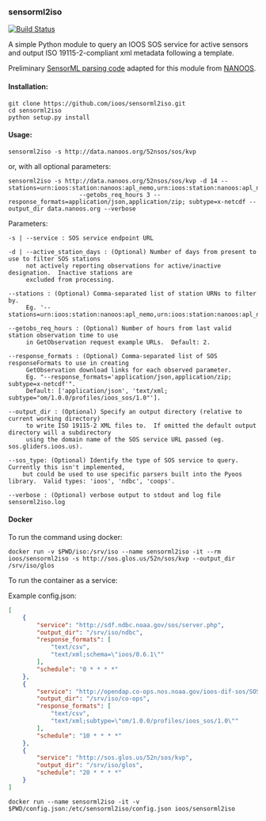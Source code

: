 ### sensorml2iso ###

[![Build Status](https://travis-ci.org/ioos/sensorml2iso.svg?branch=master)](https://travis-ci.org/ioos/sensorml2iso)

A simple Python module to query an IOOS SOS service for active sensors and
output ISO 19115-2-compliant xml metadata following a template.

Preliminary [SensorML parsing code](https://github.com/nanoos-pnw/ioos-ws/blob/master/sensorml.py) adapted for this module from [NANOOS](http://www.nanoos.org).

#### Installation: ####
```
git clone https://github.com/ioos/sensorml2iso.git
cd sensorml2iso
python setup.py install
```

#### Usage: ####
```
sensorml2iso -s http://data.nanoos.org/52nsos/sos/kvp
```

or, with all optional parameters:
```
sensorml2iso -s http://data.nanoos.org/52nsos/sos/kvp -d 14 --stations=urn:ioos:station:nanoos:apl_nemo,urn:ioos:station:nanoos:apl_npb1ptwells
                    --getobs_req_hours 3 --response_formats=application/json,application/zip; subtype=x-netcdf --output_dir data.nanoos.org --verbose
```

Parameters:

```
-s | --service : SOS service endpoint URL

-d | --active_station_days : (Optional) Number of days from present to use to filter SOS stations
     not actively reporting observations for active/inactive designation.  Inactive stations are
     excluded from processing.

--stations : (Optional) Comma-separated list of station URNs to filter by.
     Eg. '--stations=urn:ioos:station:nanoos:apl_nemo,urn:ioos:station:nanoos:apl_npb1ptwells'.

--getobs_req_hours : (Optional) Number of hours from last valid station observation time to use
     in GetObservation request example URLs.  Default: 2.

--response_formats : (Optional) Comma-separated list of SOS responseFormats to use in creating
     GetObservation download links for each observed parameter.
     Eg. "--response_formats='application/json,application/zip; subtype=x-netcdf'".
     Default: ['application/json', 'text/xml; subtype="om/1.0.0/profiles/ioos_sos/1.0"'].

--output_dir : (Optional) Specify an output directory (relative to current working directory)
     to write ISO 19115-2 XML files to.  If omitted the default output directory will a subdirectory
     using the domain name of the SOS service URL passed (eg. sos.gliders.ioos.us).

--sos_type: (Optional) Identify the type of SOS service to query.  Currently this isn't implemented,
    but could be used to use specific parsers built into the Pyoos library.  Valid types: 'ioos', 'ndbc', 'coops'.

--verbose : (Optional) verbose output to stdout and log file sensorml2iso.log
```


#### Docker

To run the command using docker:

```
docker run -v $PWD/iso:/srv/iso --name sensorml2iso -it --rm ioos/sensorml2iso -s http://sos.glos.us/52n/sos/kvp --output_dir /srv/iso/glos
```

To run the container as a service:

Example config.json:

```json
[
    {
        "service": "http://sdf.ndbc.noaa.gov/sos/server.php",
        "output_dir": "/srv/iso/ndbc",
        "response_formats": [
            "text/csv",
            "text/xml;schema=\"ioos/0.6.1\""
        ],
        "schedule": "0 * * * *"
    },
    {
        "service": "http://opendap.co-ops.nos.noaa.gov/ioos-dif-sos/SOS",
        "output_dir": "/srv/iso/co-ops",
        "response_formats": [
            "text/csv",
            "text/xml;subtype=\"om/1.0.0/profiles/ioos_sos/1.0\""
        ],
        "schedule": "10 * * * *"
    },
    {
        "service": "http://sos.glos.us/52n/sos/kvp",
        "output_dir": "/srv/iso/glos",
        "schedule": "20 * * * *"
    }
]
```

```
docker run --name sensorml2iso -it -v $PWD/config.json:/etc/sensorml2iso/config.json ioos/sensorml2iso
```
